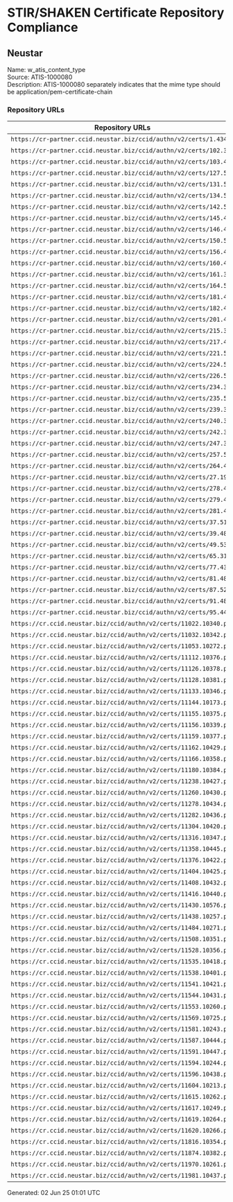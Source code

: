 # STIR/SHAKEN Certificate Repository Compliance

## Neustar

Name: w_atis_content_type\
Source: ATIS-1000080\
Description: ATIS-1000080 separately indicates that the mime type should be application/pem-certificate-chain
### Repository URLs

| Repository URLs | Not After |  Problems | Link |
|-----------------|-----------|-----------|------|
| `https://cr-partner.ccid.neustar.biz/ccid/authn/v2/certs/1.434` | 02&#160;Aug&#160;25&#160;18:32&#160;UTC | true | [view](../../REPOS/c09bcd0af36dc35f2616df357d39cbfd3662db10/README.md) |
| `https://cr-partner.ccid.neustar.biz/ccid/authn/v2/certs/102.325` | 08&#160;May&#160;26&#160;19:02&#160;UTC | true | [view](../../REPOS/143ff40494907f9d693b49f75ce0c11848f76015/README.md) |
| `https://cr-partner.ccid.neustar.biz/ccid/authn/v2/certs/103.460` | 11&#160;Mar&#160;26&#160;18:32&#160;UTC | true | [view](../../REPOS/dc7fb991ccb540042f824676d5137b44da8a61f2/README.md) |
| `https://cr-partner.ccid.neustar.biz/ccid/authn/v2/certs/127.552` | 30&#160;May&#160;25&#160;22:58&#160;UTC | true | [view](../../REPOS/46ef0c73a21b37be52e7d5670dc80c41596401c4/README.md) |
| `https://cr-partner.ccid.neustar.biz/ccid/authn/v2/certs/131.543` | 23&#160;May&#160;25&#160;15:01&#160;UTC | true | [view](../../REPOS/777be7784c3a775cd4b672470fcd1e37555fd01c/README.md) |
| `https://cr-partner.ccid.neustar.biz/ccid/authn/v2/certs/134.528` | 07&#160;May&#160;26&#160;18:23&#160;UTC | true | [view](../../REPOS/748062e8dc0bf788825c9d5a86a96d5e5cebf848/README.md) |
| `https://cr-partner.ccid.neustar.biz/ccid/authn/v2/certs/142.556` | 05&#160;May&#160;26&#160;16:31&#160;UTC | true | [view](../../REPOS/cacb5209d14699592f43599a461a5f17eb85d2ef/README.md) |
| `https://cr-partner.ccid.neustar.biz/ccid/authn/v2/certs/145.485` | 18&#160;Apr&#160;26&#160;16:06&#160;UTC | true | [view](../../REPOS/cd704dd21b6685cb86a742042d79dbe49799bc94/README.md) |
| `https://cr-partner.ccid.neustar.biz/ccid/authn/v2/certs/146.449` | 18&#160;Oct&#160;25&#160;14:58&#160;UTC | true | [view](../../REPOS/d2bb673b126e2123d6502e9b23e086b39da01c25/README.md) |
| `https://cr-partner.ccid.neustar.biz/ccid/authn/v2/certs/150.508` | 05&#160;May&#160;26&#160;15:46&#160;UTC | true | [view](../../REPOS/09afd900ec5459a66f129f01d04758bd879a1ee1/README.md) |
| `https://cr-partner.ccid.neustar.biz/ccid/authn/v2/certs/156.463` | 10&#160;Feb&#160;26&#160;15:37&#160;UTC | true | [view](../../REPOS/c19080aae45171c661282a5af8d3fd53a0a173bb/README.md) |
| `https://cr-partner.ccid.neustar.biz/ccid/authn/v2/certs/160.416` | 03&#160;Apr&#160;26&#160;11:45&#160;UTC | true | [view](../../REPOS/d4b587f30d4ba724916ddc3bc5d07827228d79dd/README.md) |
| `https://cr-partner.ccid.neustar.biz/ccid/authn/v2/certs/161.329` | 06&#160;Feb&#160;26&#160;18:56&#160;UTC | true | [view](../../REPOS/75a3afd585315788c4bbc7c66a213a1603653b30/README.md) |
| `https://cr-partner.ccid.neustar.biz/ccid/authn/v2/certs/164.568` | 08&#160;Jul&#160;25&#160;14:51&#160;UTC | true | [view](../../REPOS/c9c9e3338d688a134eb5687a0b2c13435b449846/README.md) |
| `https://cr-partner.ccid.neustar.biz/ccid/authn/v2/certs/181.431` | 13&#160;Aug&#160;25&#160;19:31&#160;UTC | true | [view](../../REPOS/d9088e38fee77aa5051840d96fd559a045dec3f8/README.md) |
| `https://cr-partner.ccid.neustar.biz/ccid/authn/v2/certs/182.450` | 05&#160;Aug&#160;25&#160;21:09&#160;UTC | true | [view](../../REPOS/08bd7bb565853fba4ba3107b313d1244f8f50a57/README.md) |
| `https://cr-partner.ccid.neustar.biz/ccid/authn/v2/certs/201.470` | 12&#160;Feb&#160;26&#160;16:45&#160;UTC | true | [view](../../REPOS/f067cb31cac6d0485de4c1a1d11777fc20de028e/README.md) |
| `https://cr-partner.ccid.neustar.biz/ccid/authn/v2/certs/215.302` | 22&#160;Oct&#160;25&#160;14:49&#160;UTC | true | [view](../../REPOS/04ab7a92ab75437d95b7cacf22138292536830e3/README.md) |
| `https://cr-partner.ccid.neustar.biz/ccid/authn/v2/certs/217.476` | 17&#160;Mar&#160;26&#160;14:20&#160;UTC | true | [view](../../REPOS/f7e248c1830a8939b13dcbcaaeaca734c90dbc62/README.md) |
| `https://cr-partner.ccid.neustar.biz/ccid/authn/v2/certs/221.573` | 16&#160;Jul&#160;25&#160;16:17&#160;UTC | true | [view](../../REPOS/0ae8cfbd32aa180c283a8bef85cf196bd15a1151/README.md) |
| `https://cr-partner.ccid.neustar.biz/ccid/authn/v2/certs/224.569` | 12&#160;Jul&#160;25&#160;18:11&#160;UTC | true | [view](../../REPOS/04354e240dcd8e3ff7da3a81359a66e9293c442e/README.md) |
| `https://cr-partner.ccid.neustar.biz/ccid/authn/v2/certs/226.566` | 05&#160;May&#160;26&#160;16:36&#160;UTC | true | [view](../../REPOS/7bc9d5cf4253a8fd972e996a6bdf6c6cd343b6f3/README.md) |
| `https://cr-partner.ccid.neustar.biz/ccid/authn/v2/certs/234.357` | 26&#160;Feb&#160;26&#160;17:51&#160;UTC | true | [view](../../REPOS/6b2168e98d50cc15640014d206dc74e165eff36a/README.md) |
| `https://cr-partner.ccid.neustar.biz/ccid/authn/v2/certs/235.513` | 24&#160;Apr&#160;26&#160;16:26&#160;UTC | true | [view](../../REPOS/d6057832899520c53cebe4306fc3844e77406d3c/README.md) |
| `https://cr-partner.ccid.neustar.biz/ccid/authn/v2/certs/239.358` | 08&#160;Apr&#160;26&#160;21:55&#160;UTC | true | [view](../../REPOS/2e0aafd3de674fa4e7db309949849c88c85271a2/README.md) |
| `https://cr-partner.ccid.neustar.biz/ccid/authn/v2/certs/240.376` | 08&#160;May&#160;26&#160;19:23&#160;UTC | true | [view](../../REPOS/7108f92988516016b9bc66baeacc0211e2d3f0a9/README.md) |
| `https://cr-partner.ccid.neustar.biz/ccid/authn/v2/certs/242.379` | 04&#160;Jun&#160;25&#160;15:41&#160;UTC | true | [view](../../REPOS/9304f0d5c683f568ca222659d1484a25ba15fdee/README.md) |
| `https://cr-partner.ccid.neustar.biz/ccid/authn/v2/certs/247.384` | 11&#160;Mar&#160;26&#160;17:15&#160;UTC | true | [view](../../REPOS/f85f65a8bb21ed7f196aaf638e8492e6174afcf1/README.md) |
| `https://cr-partner.ccid.neustar.biz/ccid/authn/v2/certs/257.589` | 22&#160;Jul&#160;25&#160;16:07&#160;UTC | true | [view](../../REPOS/6b909eceb68fbdbc9685d7bdffb650f2d1ca5f7b/README.md) |
| `https://cr-partner.ccid.neustar.biz/ccid/authn/v2/certs/264.425` | 08&#160;May&#160;26&#160;15:43&#160;UTC | true | [view](../../REPOS/8fd8cc914d1eb54670bcfe54c17a78688fd7be8d/README.md) |
| `https://cr-partner.ccid.neustar.biz/ccid/authn/v2/certs/27.197` | 24&#160;Apr&#160;26&#160;15:06&#160;UTC | true | [view](../../REPOS/85862c18a9c51dd72087ab0af4090207a65376bb/README.md) |
| `https://cr-partner.ccid.neustar.biz/ccid/authn/v2/certs/278.454` | 14&#160;Nov&#160;25&#160;16:40&#160;UTC | true | [view](../../REPOS/481274be6b24719343d9ed9d457cc3fb8da97952/README.md) |
| `https://cr-partner.ccid.neustar.biz/ccid/authn/v2/certs/279.455` | 28&#160;Oct&#160;25&#160;20:01&#160;UTC | true | [view](../../REPOS/59e3646b29c50d90e17771fe8d7d1a16dded00dc/README.md) |
| `https://cr-partner.ccid.neustar.biz/ccid/authn/v2/certs/281.467` | 06&#160;Feb&#160;26&#160;19:15&#160;UTC | true | [view](../../REPOS/1d4c07896f644d0c6e211e547866192c26b5a0ae/README.md) |
| `https://cr-partner.ccid.neustar.biz/ccid/authn/v2/certs/37.514` | 18&#160;Apr&#160;26&#160;18:42&#160;UTC | true | [view](../../REPOS/38c02f105991d31f9562db3789ac1931cd1a941a/README.md) |
| `https://cr-partner.ccid.neustar.biz/ccid/authn/v2/certs/39.488` | 11&#160;Mar&#160;26&#160;18:45&#160;UTC | true | [view](../../REPOS/f725f7c9c2fb62b957692547fb07431058c75b02/README.md) |
| `https://cr-partner.ccid.neustar.biz/ccid/authn/v2/certs/49.539` | 23&#160;May&#160;26&#160;13:42&#160;UTC | true | [view](../../REPOS/91d142d5236c2217123c1ba43d0a2cf5f248d082/README.md) |
| `https://cr-partner.ccid.neustar.biz/ccid/authn/v2/certs/65.310` | 23&#160;Apr&#160;26&#160;01:44&#160;UTC | true | [view](../../REPOS/d24f92c0b10a0a56734a2d070ccc5ad722c13c81/README.md) |
| `https://cr-partner.ccid.neustar.biz/ccid/authn/v2/certs/77.438` | 13&#160;Aug&#160;25&#160;19:36&#160;UTC | true | [view](../../REPOS/be864ec10dd2eb4f5348756db6f333f3a30c1655/README.md) |
| `https://cr-partner.ccid.neustar.biz/ccid/authn/v2/certs/81.482` | 25&#160;Feb&#160;26&#160;16:14&#160;UTC | true | [view](../../REPOS/a6f5ab1ffc33458df0faa5a1d1e0b49b285ca859/README.md) |
| `https://cr-partner.ccid.neustar.biz/ccid/authn/v2/certs/87.524` | 15&#160;May&#160;26&#160;15:30&#160;UTC | true | [view](../../REPOS/2db8cdbad7e5d2602ffa37004906fb36c6a152f4/README.md) |
| `https://cr-partner.ccid.neustar.biz/ccid/authn/v2/certs/91.481` | 25&#160;Mar&#160;26&#160;14:53&#160;UTC | true | [view](../../REPOS/1ff97e94cb979caefa2a7f294091254054d8c19b/README.md) |
| `https://cr-partner.ccid.neustar.biz/ccid/authn/v2/certs/95.445` | 01&#160;Oct&#160;25&#160;14:51&#160;UTC | true | [view](../../REPOS/5d5391c9555975c0b45d9b9d678565821ffcbe38/README.md) |
| `https://cr.ccid.neustar.biz/ccid/authn/v2/certs/11022.10340.pem` | 20&#160;Nov&#160;25&#160;18:09&#160;UTC | true | [view](../../REPOS/e6eaa67de9fd9fcf026bded73af395f98089e1b1/README.md) |
| `https://cr.ccid.neustar.biz/ccid/authn/v2/certs/11032.10342.pem` | 03&#160;Dec&#160;25&#160;17:58&#160;UTC | true | [view](../../REPOS/d45a7063213cfc4af7072a69f04aff1aeaafc16e/README.md) |
| `https://cr.ccid.neustar.biz/ccid/authn/v2/certs/11053.10272.pem` | 11&#160;Nov&#160;25&#160;15:36&#160;UTC | true | [view](../../REPOS/6cafa86130f1de9eb7c3e0b945ed5d5d2fe95ef8/README.md) |
| `https://cr.ccid.neustar.biz/ccid/authn/v2/certs/11112.10376.pem` | 08&#160;Jan&#160;26&#160;21:39&#160;UTC | true | [view](../../REPOS/a19bb4e9b1a4b1df5e85b63706d7b30bb18f1b75/README.md) |
| `https://cr.ccid.neustar.biz/ccid/authn/v2/certs/11126.10378.pem` | 13&#160;Feb&#160;26&#160;17:44&#160;UTC | true | [view](../../REPOS/a2fc86af5e99c2b47fabfe18503edf033615db7f/README.md) |
| `https://cr.ccid.neustar.biz/ccid/authn/v2/certs/11128.10381.pem` | 19&#160;Mar&#160;26&#160;15:02&#160;UTC | true | [view](../../REPOS/ab606269f335d3fdd79cab2e5329f0be9b31c397/README.md) |
| `https://cr.ccid.neustar.biz/ccid/authn/v2/certs/11133.10346.pem` | 15&#160;Jan&#160;26&#160;15:01&#160;UTC | true | [view](../../REPOS/8272fca2eec6d5a8f87680ccc73e8424363f1d9b/README.md) |
| `https://cr.ccid.neustar.biz/ccid/authn/v2/certs/11144.10173.pem` | 09&#160;Feb&#160;26&#160;05:36&#160;UTC | true | [view](../../REPOS/f580dc73c9a271fb8e10d98577cb8eeb4c2ce6e5/README.md) |
| `https://cr.ccid.neustar.biz/ccid/authn/v2/certs/11155.10375.pem` | 09&#160;Feb&#160;26&#160;04:30&#160;UTC | true | [view](../../REPOS/fcc348a33ed998e8860e053789713ab7088c24fc/README.md) |
| `https://cr.ccid.neustar.biz/ccid/authn/v2/certs/11156.10339.pem` | 23&#160;Oct&#160;25&#160;18:35&#160;UTC | true | [view](../../REPOS/f4fdee5cb17d59861032a1dae55c0be24a624478/README.md) |
| `https://cr.ccid.neustar.biz/ccid/authn/v2/certs/11159.10377.pem` | 27&#160;Jan&#160;26&#160;16:47&#160;UTC | true | [view](../../REPOS/be9e45e8a07ae8b574a8a29603812bb55864059a/README.md) |
| `https://cr.ccid.neustar.biz/ccid/authn/v2/certs/11162.10429.pem` | 30&#160;Apr&#160;26&#160;16:00&#160;UTC | true | [view](../../REPOS/2922d43c117d5dbfac0f41227e65f04a1206dcdf/README.md) |
| `https://cr.ccid.neustar.biz/ccid/authn/v2/certs/11166.10358.pem` | 09&#160;Feb&#160;26&#160;04:57&#160;UTC | true | [view](../../REPOS/7b541f748153eb84af1e41a9a2c85d7585c473fc/README.md) |
| `https://cr.ccid.neustar.biz/ccid/authn/v2/certs/11180.10384.pem` | 28&#160;Jan&#160;26&#160;17:43&#160;UTC | true | [view](../../REPOS/ff756faad6e877592641934df423ee9179e91b98/README.md) |
| `https://cr.ccid.neustar.biz/ccid/authn/v2/certs/11238.10427.pem` | 18&#160;Apr&#160;26&#160;18:52&#160;UTC | true | [view](../../REPOS/9486d70f9de0eea94bba6eb994fe7880308fc210/README.md) |
| `https://cr.ccid.neustar.biz/ccid/authn/v2/certs/11260.10430.pem` | 12&#160;May&#160;26&#160;18:35&#160;UTC | true | [view](../../REPOS/d3f285636de034b9cea5640746ebbe4fe7dd401f/README.md) |
| `https://cr.ccid.neustar.biz/ccid/authn/v2/certs/11278.10434.pem` | 16&#160;May&#160;26&#160;16:25&#160;UTC | true | [view](../../REPOS/e7b75c342938f4a0be906c470f0b61d9db5f937f/README.md) |
| `https://cr.ccid.neustar.biz/ccid/authn/v2/certs/11282.10436.pem` | 12&#160;May&#160;26&#160;18:22&#160;UTC | true | [view](../../REPOS/4e3b0af96386395d5c7fc4a64c179ee24fc22792/README.md) |
| `https://cr.ccid.neustar.biz/ccid/authn/v2/certs/11304.10420.pem` | 28&#160;Apr&#160;26&#160;15:21&#160;UTC | true | [view](../../REPOS/ccb840966d89ffa1d3d51487abf91c943a8ded97/README.md) |
| `https://cr.ccid.neustar.biz/ccid/authn/v2/certs/11316.10347.pem` | 29&#160;Nov&#160;25&#160;16:31&#160;UTC | true | [view](../../REPOS/26d52a4ba043ff069b864d9bd17ce3bcb7cf4500/README.md) |
| `https://cr.ccid.neustar.biz/ccid/authn/v2/certs/11358.10445.pem` | 15&#160;Apr&#160;26&#160;18:14&#160;UTC | true | [view](../../REPOS/1b5c3f646f65dfd678e2c5b1bf9ed3facb02f8fa/README.md) |
| `https://cr.ccid.neustar.biz/ccid/authn/v2/certs/11376.10422.pem` | 10&#160;Mar&#160;26&#160;23:47&#160;UTC | true | [view](../../REPOS/e38e16ce1b333df54b616a548e2b858795155a4e/README.md) |
| `https://cr.ccid.neustar.biz/ccid/authn/v2/certs/11404.10425.pem` | 19&#160;Apr&#160;26&#160;03:25&#160;UTC | true | [view](../../REPOS/4628d7f080321b2a46317a5641a94515f9598035/README.md) |
| `https://cr.ccid.neustar.biz/ccid/authn/v2/certs/11408.10432.pem` | 16&#160;May&#160;26&#160;17:53&#160;UTC | true | [view](../../REPOS/fe9cfcb49a934f4e3e4b363ac9097625c0748c3c/README.md) |
| `https://cr.ccid.neustar.biz/ccid/authn/v2/certs/11416.10440.pem` | 22&#160;May&#160;25&#160;16:40&#160;UTC | true | [view](../../REPOS/59bea1de54dcd060972b0f11bef8e6f6bfabe8df/README.md) |
| `https://cr.ccid.neustar.biz/ccid/authn/v2/certs/11430.10576.pem` | 01&#160;Jul&#160;25&#160;17:19&#160;UTC | true | [view](../../REPOS/b2ef6920b4be5cf8664db652ed5043ef2f5d314d/README.md) |
| `https://cr.ccid.neustar.biz/ccid/authn/v2/certs/11438.10257.pem` | 08&#160;Aug&#160;25&#160;16:33&#160;UTC | true | [view](../../REPOS/675f1d2679ea27bb4a0a262ad6e2175b8bfdf40c/README.md) |
| `https://cr.ccid.neustar.biz/ccid/authn/v2/certs/11484.10271.pem` | 22&#160;Nov&#160;25&#160;22:21&#160;UTC | true | [view](../../REPOS/9e0c168f561a80545fc25eb8c6a8a7dc61d07dde/README.md) |
| `https://cr.ccid.neustar.biz/ccid/authn/v2/certs/11508.10351.pem` | 21&#160;Jan&#160;26&#160;16:38&#160;UTC | true | [view](../../REPOS/8dea8f30e9fe3888ae450ef901ad03c8bf653e61/README.md) |
| `https://cr.ccid.neustar.biz/ccid/authn/v2/certs/11528.10356.pem` | 08&#160;Jan&#160;26&#160;15:36&#160;UTC | true | [view](../../REPOS/0954f10b3af5d0b04010c6efdbcd141150e318e2/README.md) |
| `https://cr.ccid.neustar.biz/ccid/authn/v2/certs/11535.10418.pem` | 20&#160;Mar&#160;26&#160;14:38&#160;UTC | true | [view](../../REPOS/8fa00a8bd01a20fb3d7ac5b2cde2400f4291f6be/README.md) |
| `https://cr.ccid.neustar.biz/ccid/authn/v2/certs/11538.10401.pem` | 04&#160;Mar&#160;26&#160;21:26&#160;UTC | true | [view](../../REPOS/5f95af6b3ad42f0a972f92adaa01a76aa9ed949d/README.md) |
| `https://cr.ccid.neustar.biz/ccid/authn/v2/certs/11541.10421.pem` | 24&#160;Mar&#160;26&#160;14:10&#160;UTC | true | [view](../../REPOS/4dcbb76a7859e764e829981ab0d5eee1e040ee51/README.md) |
| `https://cr.ccid.neustar.biz/ccid/authn/v2/certs/11544.10431.pem` | 11&#160;May&#160;26&#160;14:56&#160;UTC | true | [view](../../REPOS/c14a1d159f6005cf81540272e6b838609eab4672/README.md) |
| `https://cr.ccid.neustar.biz/ccid/authn/v2/certs/11553.10260.pem` | 13&#160;Aug&#160;25&#160;19:42&#160;UTC | true | [view](../../REPOS/9d0b245dc356ee6be3e95beff5b8363bc28f7a8e/README.md) |
| `https://cr.ccid.neustar.biz/ccid/authn/v2/certs/11569.10725.pem` | 18&#160;Jul&#160;25&#160;21:20&#160;UTC | true | [view](../../REPOS/5b2648af32fc459dd2debc801310e0b6e60bac9f/README.md) |
| `https://cr.ccid.neustar.biz/ccid/authn/v2/certs/11581.10243.pem` | 14&#160;Apr&#160;26&#160;15:00&#160;UTC | true | [view](../../REPOS/6b4c81968e892473df4dacb4d547312b503fbdf9/README.md) |
| `https://cr.ccid.neustar.biz/ccid/authn/v2/certs/11587.10444.pem` | 20&#160;Mar&#160;26&#160;18:02&#160;UTC | true | [view](../../REPOS/cb4d6607d028ec64fd65bd2c5021b501184e5716/README.md) |
| `https://cr.ccid.neustar.biz/ccid/authn/v2/certs/11591.10447.pem` | 15&#160;May&#160;26&#160;15:12&#160;UTC | true | [view](../../REPOS/7581262df598cebced22907099797e1f99c89fb1/README.md) |
| `https://cr.ccid.neustar.biz/ccid/authn/v2/certs/11594.10244.pem` | 14&#160;May&#160;26&#160;14:49&#160;UTC | true | [view](../../REPOS/2aa33f232176cf592ab8d8bcda4347c3e5a73297/README.md) |
| `https://cr.ccid.neustar.biz/ccid/authn/v2/certs/11596.10438.pem` | 14&#160;May&#160;25&#160;15:29&#160;UTC | true | [view](../../REPOS/6d85760e86489812f0037172dd8a17d01aea5f92/README.md) |
| `https://cr.ccid.neustar.biz/ccid/authn/v2/certs/11604.10213.pem` | 14&#160;Oct&#160;25&#160;19:57&#160;UTC | true | [view](../../REPOS/56564e5c519fb35eb3b8f03f59812469c1cf9369/README.md) |
| `https://cr.ccid.neustar.biz/ccid/authn/v2/certs/11615.10262.pem` | 09&#160;Sep&#160;25&#160;19:39&#160;UTC | true | [view](../../REPOS/f5554d2bf92a673a99ba212bf2f297f39ef3b2e9/README.md) |
| `https://cr.ccid.neustar.biz/ccid/authn/v2/certs/11617.10249.pem` | 06&#160;May&#160;26&#160;15:04&#160;UTC | true | [view](../../REPOS/ddb2d173e7d2a5bf352d99b9be247b8561b862f0/README.md) |
| `https://cr.ccid.neustar.biz/ccid/authn/v2/certs/11619.10264.pem` |  | true | [view](../../REPOS/82044078a3018adda0950494e5cf702c898eda74/README.md) |
| `https://cr.ccid.neustar.biz/ccid/authn/v2/certs/11620.10266.pem` | 15&#160;Oct&#160;24&#160;18:22&#160;UTC | true | [view](../../REPOS/2098241464b7e11e012b85628faef9467fd9d8c5/README.md) |
| `https://cr.ccid.neustar.biz/ccid/authn/v2/certs/11816.10354.pem` | 14&#160;Nov&#160;25&#160;13:37&#160;UTC | true | [view](../../REPOS/e52657f3c4f581c22c5aaca17ff6bd808898fa50/README.md) |
| `https://cr.ccid.neustar.biz/ccid/authn/v2/certs/11874.10382.pem` | 07&#160;Nov&#160;25&#160;20:46&#160;UTC | true | [view](../../REPOS/e206f66210b0cf86b27ec741aa0ac093a610ac06/README.md) |
| `https://cr.ccid.neustar.biz/ccid/authn/v2/certs/11970.10261.pem` | 22&#160;Aug&#160;25&#160;00:32&#160;UTC | true | [view](../../REPOS/8a33bb9c92e4cfb6a4793a468a5d8cd61d475a94/README.md) |
| `https://cr.ccid.neustar.biz/ccid/authn/v2/certs/11981.10437.pem` | 06&#160;May&#160;26&#160;16:17&#160;UTC | true | [view](../../REPOS/8411961225d312b365c260d8b9e6c45ef5471a91/README.md) |


Generated: 02 Jun 25 01:01 UTC